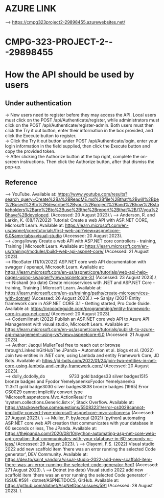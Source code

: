 # AZURE LINK
--> https://cmpg323project2-29898455.azurewebsites.net/
# CMPG-323-PROJECT-2---29898455
# How the API should be used by users
## Under authentication

-> New users need to register before they may access the API. Local users must click on the POST /api/Authenticate/register, while administrators must click on the POST /api/Authenticate/register-admin. Both users must then click the Try it out button, enter their information in the box provided, and click the Execute button to register.\
-> Click the Try it out button under POST /api/Authenticate/login, enter your login information in the field supplied, then click the Execute button and copy the provided token. \
-> After clicking the Authorize button at the top right, complete the on-screen instructions. Then click the Authorize button, after that dismiss the pop-up.


## Reference
--> YouTube. Available at: https://www.youtube.com/results?search_query=Create%2Ba%2BReadME.md%2Bfile%2Bthat%2Bwill%2Bbe%2Bused%2Bto%2Bdescribe%2Byour%2Bproject%2Band%2Bhow%2Bstakeholders%2Bare%2Bto%2Buse%2Bthe%2Breport%2Bthat%2B/17/you%2Bhave%2Bdeveloped. (Accessed: 20 August 2023).\ 
--> Anderson, R. and Larkin, K. (08/17/2022) Tutorial: Create a web API with ASP.NET CORE, Microsoft Learn. Available at: https://learn.microsoft.com/en-us/aspnet/core/tutorials/first-web-api?view=aspnetcore-6.0&amp;tabs=visual-studio (Accessed: 20 August 2023). \
--> Jongalloway Create a web API with ASP.NET core controllers - training, Training | Microsoft Learn. Available at: https://learn.microsoft.com/en-us/training/modules/build-web-api-aspnet-core/ (Accessed: 21 August 2023).\
-->  RicoSuter (11/10/2022) ASP.NET core web API documentation with swagger / openapi, Microsoft Learn. Available at: https://learn.microsoft.com/en-us/aspnet/core/tutorials/web-api-help-pages-using-swagger?view=aspnetcore-3.1 (Accessed: 23 August 2023).\ 
--> Nishanil (no date) Create microservices with .NET and ASP.NET Core - training, Training | Microsoft Learn. Available at: https://learn.microsoft.com/en-us/training/paths/create-microservices-with-dotnet/ (Accessed: 26 August 2023).\ 
--> Sanjay (2021) Entity framework core in ASP.NET CORE 3.1 - Getting started, Pro Code Guide. Available at: https://procodeguide.com/programming/entity-framework-core-in-asp-net-core/ (Accessed: 20 August 2023). \
--> Codemillmatt (2022) Publish an ASP.NET core web API to Azure API Management with visual studio, Microsoft Learn. Available at: https://learn.microsoft.com/en-us/aspnet/core/tutorials/publish-to-azure-api-management-using-vs?view=aspnetcore-6.0 (Accessed: 21 August 2023). \
--> Author: Jacqui MullerFeel free to reach out or browse through:LinkedInGitHubThe JPanda – Automation et al. blogs et al. (2022) Join two entities in .NET core, using Lambda and entity Framework Core, JD Bots. Available at: https://jd-bots.com/2022/01/24/join-two-entities-in-net-core-using-lambda-and-entity-framework-core/ (Accessed: 20 August 2023). \
--> dolly_dodolly_do&nbsp; &nbsp; &nbsp; &nbsp; &nbsp; &nbsp; &nbsp; &nbsp; &nbsp; &nbsp; 9733 gold badges33 silver badges1515 bronze badges and Fyodor YemelyanenkoFyodor Yemelyanenko&nbsp; &nbsp; &nbsp; &nbsp; &nbsp; &nbsp; &nbsp; &nbsp; &nbsp; &nbsp; 11.3k11 gold badge3030 silver badges3838 bronze badges (1965) Error CS0029 cannot implicitly convert type ‘Microsoft.aspnetcore.Mvc.ActionResult’ to ‘system.collections.Generic.list&lt;&gt;’, Stack Overflow. Available at: https://stackoverflow.com/questions/55083231/error-cs0029cannot-implicitly-convert-type-microsoft-aspnetcore-mvc-actionresu (Accessed: 27 August 2023). \ 
--> Muller, P. byJacqui (2021) [python] automating ASP.NET core web API creation that communicates with your database in 60 seconds or less, The JPanda. Available at: https://thejpanda.com/2020/08/10/python-automating-asp-net-core-web-api-creation-that-communicates-with-your-database-in-60-seconds-or-less/ (Accessed: 29 August 2023). \ 
--> Olayemi, F.S. (2022) Visual studio 2022 add new scaffold item ‘there was an error running the selected Code generator’, DEV Community. Available at: https://dev.to/saint_vandora/visual-studio-2022-add-new-scaffold-item-there-was-an-error-running-the-selected-code-generator-5cd1 (Accessed: 271 August 2023). \ 
--> Dotnet (no date) Visual studio 2022 add new scaffold item ‘there was an error running the selected Code generator’ · ISSUE #591 · dotnet/ASPNETDOCS, GitHub. Available at: https://github.com/dotnet/AspNetDocs/issues/591 (Accessed: 28 August 2023). \


